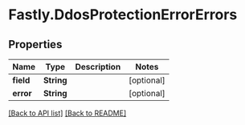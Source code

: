 # Fastly.DdosProtectionErrorErrors

## Properties

Name | Type | Description | Notes
------------ | ------------- | ------------- | -------------
**field** | **String** |  | [optional] 
**error** | **String** |  | [optional] 


[[Back to API list]](../../README.md#endpoints) [[Back to README]](../../README.md)
